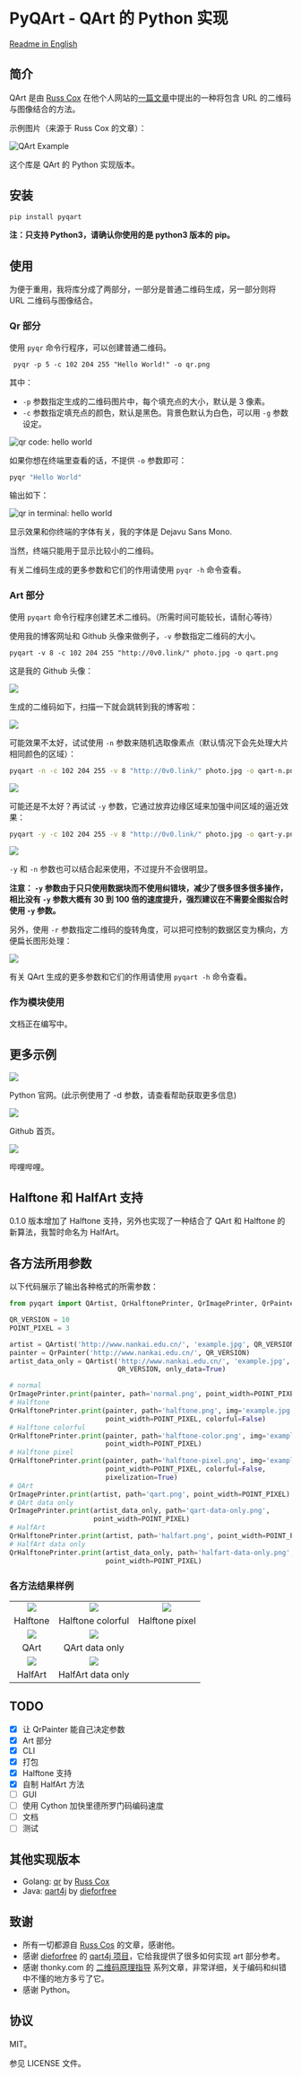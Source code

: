 # PyQArt - QArt 的  Python 实现

[Readme in English](https://github.com/7sDream/pyqart/blob/master/README.md)

## 简介

QArt 是由 [Russ Cox][russ-cos-google-plus] 在他个人网站的[一篇文章][qart-article]中提出的一种将包含 URL 的二维码与图像结合的方法。

示例图片（来源于 Russ Cox 的文章）：

![QArt Example][qart-example]

这个库是 QArt 的 Python 实现版本。

## 安装

```bash
pip install pyqart
```

**注：只支持 Python3，请确认你使用的是 python3 版本的 pip。**

## 使用

为便于重用，我将库分成了两部分，一部分是普通二维码生成，另一部分则将 URL 二维码与图像结合。

### Qr 部分

使用 `pyqr` 命令行程序，可以创建普通二维码。

```
 pyqr -p 5 -c 102 204 255 "Hello World!" -o qr.png
```

其中：

- `-p` 参数指定生成的二维码图片中，每个填充点的大小，默认是 3 像素。
- `-c` 参数指定填充点的颜色，默认是黑色。背景色默认为白色，可以用 `-g` 参数设定。

![qr code: hello world][my-qr-img]

如果你想在终端里查看的话，不提供 `-o` 参数即可：

```bash
pyqr "Hello World"
```

输出如下：

![qr in terminal: hello world][my-qr-terminal]

显示效果和你终端的字体有关，我的字体是 Dejavu Sans Mono.

当然，终端只能用于显示比较小的二维码。

有关二维码生成的更多参数和它们的作用请使用 `pyqr -h` 命令查看。

### Art 部分

使用 `pyqart` 命令行程序创建艺术二维码。（所需时间可能较长，请耐心等待）

使用我的博客网址和 Github 头像来做例子，`-v` 参数指定二维码的大小。

```
pyqart -v 8 -c 102 204 255 "http://0v0.link/" photo.jpg -o qart.png
```

这是我的 Github 头像：

![][my-github-avatar]

生成的二维码如下，扫描一下就会跳转到我的博客啦：

![][my-qart-img]

可能效果不太好，试试使用 `-n` 参数来随机选取像素点（默认情况下会先处理大片相同颜色的区域）：

```bash
pyqart -n -c 102 204 255 -v 8 "http://0v0.link/" photo.jpg -o qart-n.png
```

![][my-qart-n-img]

可能还是不太好？再试试 `-y` 参数，它通过放弃边缘区域来加强中间区域的逼近效果：

```bash
pyqart -y -c 102 204 255 -v 8 "http://0v0.link/" photo.jpg -o qart-y.png
```

![][my-qart-y-img]

`-y` 和 `-n` 参数也可以结合起来使用，不过提升不会很明显。

**注意： `-y` 参数由于只只使用数据块而不使用纠错块，减少了很多很多很多操作，相比没有 `-y` 参数大概有 30 到 100 倍的速度提升，强烈建议在不需要全图拟合时使用 `-y` 参数。**

另外，使用 `-r` 参数指定二维码的旋转角度，可以把可控制的数据区变为横向，方便扁长图形处理：

![][my-pyqart-y-r-img]

有关 QArt 生成的更多参数和它们的作用请使用 `pyqart -h` 命令查看。

### 作为模块使用

文档正在编写中。

## 更多示例

![][python-qr]

Python 官网。(此示例使用了 -d 参数，请查看帮助获取更多信息)

![][github-qr]

Github 首页。

![][bilibili-qr]

哔哩哔哩。

## Halftone 和 HalfArt 支持

0.1.0 版本增加了 Halftone 支持，另外也实现了一种结合了 QArt 和 Halftone 的新算法，我暂时命名为 HalfArt。

## 各方法所用参数

以下代码展示了输出各种格式的所需参数：

```python
from pyqart import QArtist, QrHalftonePrinter, QrImagePrinter, QrPainter

QR_VERSION = 10
POINT_PIXEL = 3

artist = QArtist('http://www.nankai.edu.cn/', 'example.jpg', QR_VERSION)
painter = QrPainter('http://www.nankai.edu.cn/', QR_VERSION)
artist_data_only = QArtist('http://www.nankai.edu.cn/', 'example.jpg',
                           QR_VERSION, only_data=True)

# normal
QrImagePrinter.print(painter, path='normal.png', point_width=POINT_PIXEL)
# Halftone
QrHalftonePrinter.print(painter, path='halftone.png', img='example.jpg',
                        point_width=POINT_PIXEL, colorful=False)
# Halftone colorful
QrHalftonePrinter.print(painter, path='halftone-color.png', img='example.jpg',
                        point_width=POINT_PIXEL)
# Halftone pixel
QrHalftonePrinter.print(painter, path='halftone-pixel.png', img='example.jpg',
                        point_width=POINT_PIXEL, colorful=False,
                        pixelization=True)
# QArt
QrImagePrinter.print(artist, path='qart.png', point_width=POINT_PIXEL)
# QArt data only
QrImagePrinter.print(artist_data_only, path='qart-data-only.png',
                     point_width=POINT_PIXEL)
# HalfArt
QrHalftonePrinter.print(artist, path='halfart.png', point_width=POINT_PIXEL)
# HalfArt data only
QrHalftonePrinter.print(artist_data_only, path='halfart-data-only.png',
                        point_width=POINT_PIXEL)
```

### 各方法结果样例

|  |  |  |
| :-: | :-: | :-: |
| ![][halftone.png]| ![][halftone-color.png] | ![][halftone-pixel.png] |
| Halftone | Halftone colorful | Halftone pixel |
| ![][qart.png] | ![][qart-data-only.png] | |
| QArt | QArt data only | |
| ![][halfart.png] | ![][halfart-data-only.png] | |
| HalfArt | HalfArt data only | |

## TODO

- [x] 让 QrPainter 能自己决定参数
- [x] Art 部分
- [x] CLI
- [x] 打包
- [x] Halftone 支持
- [x] 自制 HalfArt 方法
- [ ] GUI
- [ ] 使用 Cython 加快里德所罗门码编码速度
- [ ] 文档
- [ ] 测试

## 其他实现版本

- Golang: [qr][qr] by [Russ Cox][russ-cos-google-plus]
- Java: [qart4j][qart4j] by [dieforfree][dieforfree]

## 致谢

- 所有一切都源自 [Russ Cos][russ-cos-google-plus] 的文章，感谢他。
- 感谢 [dieforfree][dieforfree] 的 [qart4j 项目][qart4j]，它给我提供了很多如何实现 art 部分参考。
- 感谢 thonky.com 的 [二维码原理指导][tutorial] 系列文章，非常详细，关于编码和纠错中不懂的地方多亏了它。
- 感谢 Python。

## 协议

MIT。

参见 LICENSE 文件。

[russ-cos-google-plus]: https://plus.google.com/+RussCox-rsc
[qart-article]: http://research.swtch.com/qart
[qart-example]: http://ww4.sinaimg.cn/large/88e401f0gw1f6dl845naoj205g05ga9y.jpg
[my-qr-img]: http://ww3.sinaimg.cn/large/88e401f0gw1f6ir3ifivzj20370370ss.jpg
[my-qr-terminal]: http://ww2.sinaimg.cn/large/88e401f0gw1f6ir4taf7hj209008c3ze.jpg
[my-github-avatar]: http://ww3.sinaimg.cn/large/88e401f0gw1f6iyj9nuwhj2049049q2v.jpg
[my-qart-img]: http://ww3.sinaimg.cn/large/88e401f0gw1f6ir8t0mbej20490490t2.jpg
[my-qart-n-img]: http://ww1.sinaimg.cn/large/88e401f0gw1f6irh15ouuj2049049mxp.jpg
[my-qart-y-img]: http://ww2.sinaimg.cn/large/88e401f0gw1f6irbnfjozj20490490t4.jpg
[my-pyqart-y-r-img]: http://ww3.sinaimg.cn/large/88e401f0gw1f6jd7w10r7j205l05lt91.jpg
[qr]: https://code.google.com/p/rsc/source/browse/qr
[dieforfree]: https://github.com/dieforfree
[qart4j]: https://github.com/dieforfree/qart4j
[tutorial]: http://www.thonky.com/qr-code-tutorial/

[python-qr]: http://ww1.sinaimg.cn/large/88e401f0gw1f6iz81tkwpj204x04xaaf.jpg
[github-qr]: http://ww4.sinaimg.cn/large/88e401f0gw1f6izdtv2kqj204x04x0sy.jpg
[bilibili-qr]: http://ww3.sinaimg.cn/large/88e401f0gw1f6j0ds93k9j204x04x74m.jpg

[halftone.png]: http://rikka-10066868.image.myqcloud.com/f62cbc2f-1e38-4a94-80aa-0be1a0c32b55.png
[halftone-color.png]: http://rikka-10066868.image.myqcloud.com/d96d057a-42d2-469b-9b65-0eabd2bd915f.png
[halftone-pixel.png]: http://rikka-10066868.image.myqcloud.com/00da6fa8-5035-4ba6-8c33-584b54e73e2d.png
[qart.png]: http://rikka-10066868.image.myqcloud.com/d2f3febb-a535-4154-8ebc-80183701c47d.png
[qart-data-only.png]: http://rikka-10066868.image.myqcloud.com/59834cea-5d44-41c3-b759-780c56c9789b.png
[halfart.png]: http://rikka-10066868.image.myqcloud.com/8b0847b9-c3fc-451d-b554-7bdc3a53f7e9.png
[halfart-data-only.png]: http://rikka-10066868.image.myqcloud.com/9f4fd92e-99ff-4aca-a252-b6c1ab709e65.png
